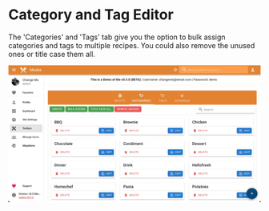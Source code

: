 # Category and Tag Editor

The 'Categories' and 'Tags' tab give you the option to bulk assign categories and tags to multiple recipes. You could also remove the unused ones or title case them all.

![Toolbox-Categories](../../assets/img/Toolbox-Categories.webp)